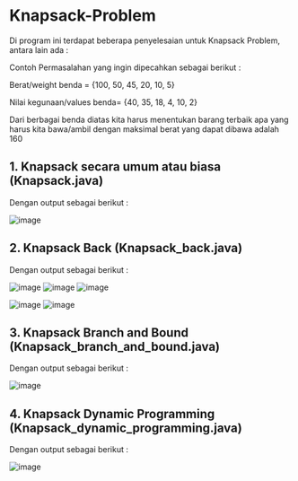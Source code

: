 # Knapsack-Problem
Di program ini terdapat beberapa penyelesaian untuk Knapsack Problem, antara lain ada :

Contoh Permasalahan yang ingin dipecahkan sebagai berikut :

Berat/weight benda = {100, 50, 45, 20, 10, 5}

Nilai kegunaan/values benda= {40, 35, 18, 4, 10, 2}

Dari berbagai benda diatas kita harus menentukan barang terbaik apa yang harus kita bawa/ambil dengan maksimal berat yang dapat dibawa adalah 160

## 1. Knapsack secara umum atau biasa (Knapsack.java)
Dengan output sebagai berikut :

![image](https://user-images.githubusercontent.com/52452132/121336067-5d4a2a00-c945-11eb-8436-77adbf856dda.png)

## 2. Knapsack Back (Knapsack_back.java)
Dengan output sebagai berikut :

![image](https://user-images.githubusercontent.com/52452132/121338396-aac79680-c947-11eb-961e-2d15ece80703.png) ![image](https://user-images.githubusercontent.com/52452132/121338477-bd41d000-c947-11eb-86dd-f8edebd88f1c.png) ![image](https://user-images.githubusercontent.com/52452132/121338541-ce8adc80-c947-11eb-83b9-d36d465764ee.png)

![image](https://user-images.githubusercontent.com/52452132/121338626-e06c7f80-c947-11eb-9b28-45280dcb7468.png) ![image](https://user-images.githubusercontent.com/52452132/121338691-f11cf580-c947-11eb-80c6-e2d2fc844012.png)

## 3. Knapsack Branch and Bound (Knapsack_branch_and_bound.java)
Dengan output sebagai berikut :

![image](https://user-images.githubusercontent.com/52452132/121340082-6210dd00-c949-11eb-86ef-74ff6195a56b.png)

## 4. Knapsack Dynamic Programming (Knapsack_dynamic_programming.java)
Dengan output sebagai berikut :

![image](https://user-images.githubusercontent.com/52452132/121340331-b2883a80-c949-11eb-8e59-8721e7ab32e8.png)
